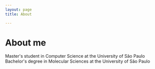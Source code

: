 ```yaml
---
layout: page 
title: About

---
```


# About me
Master's student in Computer Science at the University of São Paulo
Bachelor's degree in Molecular Sciences at the University of São Paulo